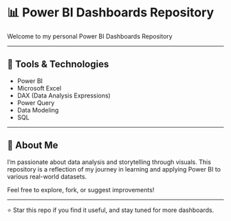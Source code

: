 # 📊 Power BI Dashboards Repository

Welcome to my personal Power BI Dashboards Repository

---


## 🚀 Tools & Technologies

- Power BI  
- Microsoft Excel  
- DAX (Data Analysis Expressions)  
- Power Query  
- Data Modeling
- SQL
   

---

## 📌 About Me

I’m passionate about data analysis and storytelling through visuals. This repository is a reflection of my journey in learning and applying Power BI to various real-world datasets.

Feel free to explore, fork, or suggest improvements!

---

⭐ Star this repo if you find it useful, and stay tuned for more dashboards.
